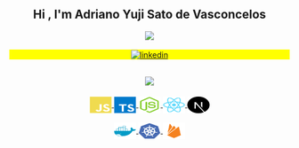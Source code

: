 <h2 align="center">Hi , I'm Adriano Yuji Sato de Vasconcelos</h2>


<p align="center">
  <a><img src="https://readme-typing-svg.herokuapp.com/?lines=Frontend+Developer;ReactJS%20|%20TypeScript%20|%20ReactNative%20;Whats%20up?!&center=true&width=500&height=50"></a>
</p>
 
<p align="center" style="background:yellow">
      <a href="https://www.linkedin.com/in/adriano-yuji-sato-de-vasconcelos-034b09191/" target="_blank">
        <img align="center" src="https://img.shields.io/badge/-adrianoyuji-05122A?style=flat&logo=linkedin" alt="linkedin"/>
      </a>
</p>

<br/>

<div align="center">
  <a href="https://github.com/adrianoyuji">
  <img height="180em" src="https://github-readme-stats.vercel.app/api/top-langs/?username=adrianoyuji&layout=compact&langs_count=7&theme=github_dark"/>
  <br/>
</div>
  
<div style="display: inline_block" align="center"><br>
  <img align="center" alt="adrianoyuji-Js" height="30" width="40" src="https://raw.githubusercontent.com/devicons/devicon/master/icons/javascript/javascript-plain.svg">
 <img align="center" alt="adrianoyuji-Js" height="30" width="40" src="https://raw.githubusercontent.com/devicons/devicon/master/icons/typescript/typescript-original.svg">
 <img align="center" alt="adrianoyuji-Js" height="30" width="40" src="https://raw.githubusercontent.com/devicons/devicon/master/icons/nodejs/nodejs-original.svg">
  <img align="center" alt="adrianoyuji-React" height="30" width="40" src="https://raw.githubusercontent.com/devicons/devicon/master/icons/react/react-original.svg">
  <img align="center" alt="adrianoyuji-React" height="30" width="40" src="https://raw.githubusercontent.com/devicons/devicon/master/icons/nextjs/nextjs-original.svg">
</div>
<div style="display: inline_block" align="center"><br>
  <img align="center" alt="adrianoyuji-Js" height="30" width="40" src="https://raw.githubusercontent.com/devicons/devicon/master/icons/docker/docker-plain.svg">
  <img align="center" alt="adrianoyuji-Js" height="30" width="40" src="https://raw.githubusercontent.com/devicons/devicon/master/icons/kubernetes/kubernetes-plain.svg">
  <img align="center" alt="adrianoyuji-Js" height="30" width="40" src="https://raw.githubusercontent.com/devicons/devicon/master/icons/firebase/firebase-plain.svg">
</div>
